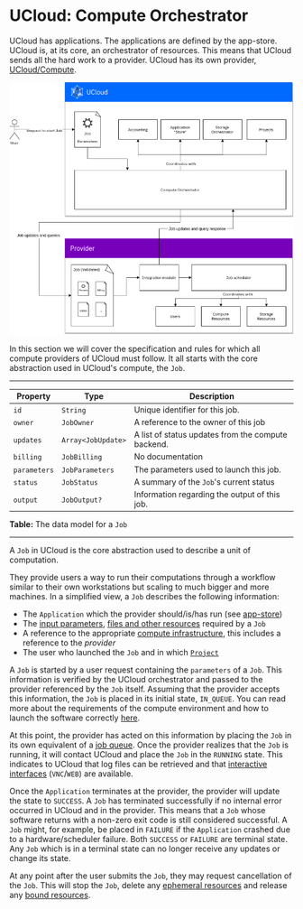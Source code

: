 # UCloud: Compute Orchestrator

UCloud has applications. The applications are defined by the app-store. UCloud is, at its core, an orchestrator of
resources. This means that UCloud sends all the hard work to a provider. UCloud has its own
provider, [UCloud/Compute](/backend/app-kubernetes-service/README.md).

![](/backend/app-orchestrator-service/wiki/overview.png)

In this section we will cover the specification and rules for which all compute providers of UCloud must follow. It all
starts with the core abstraction used in UCloud's compute, the `Job`.

---
<!-- typedoc:dk.sdu.cloud.app.orchestrator.api.Job:includeOwnDoc=false:includeProps=true-->
<!--<editor-fold desc="Generated documentation">-->
| Property | Type | Description |
|----------|------|-------------|
| `id` | `String` | Unique identifier for this job. |
| `owner` | `JobOwner` | A reference to the owner of this job |
| `updates` | `Array<JobUpdate>` | A list of status updates from the compute backend. |
| `billing` | `JobBilling` | No documentation |
| `parameters` | `JobParameters` | The parameters used to launch this job. |
| `status` | `JobStatus` | A summary of the `Job`'s current status |
| `output` | `JobOutput?` | Information regarding the output of this job. |


<!--</editor-fold>-->
<!-- /typedoc:dk.sdu.cloud.app.orchestrator.api.Job -->

__Table:__ The data model for a `Job`

---

<!-- typedoc:dk.sdu.cloud.app.orchestrator.api.Job-->
<!--<editor-fold desc="Generated documentation">-->
A `Job` in UCloud is the core abstraction used to describe a unit of computation.


They provide users a way to run their computations through a workflow similar to their own workstations but scaling to
much bigger and more machines. In a simplified view, a `Job` describes the following information:

- The `Application` which the provider should/is/has run (see [app-store](/backend/app-store-service/README.md))
- The [input parameters](/backend/app-orchestrator-service/wiki/parameters.md),
  [files and other resources](/backend/app-orchestrator-service/wiki/resources.md) required by a `Job`
- A reference to the appropriate [compute infrastructure](/backend/app-orchestrator-service/wiki/products.md), this
  includes a reference to the _provider_
- The user who launched the `Job` and in which [`Project`](/backend/project-service/README.md)

A `Job` is started by a user request containing the `parameters` of a `Job`. This information is verified by the UCloud
orchestrator and passed to the provider referenced by the `Job` itself. Assuming that the provider accepts this
information, the `Job` is placed in its initial state, `IN_QUEUE`. You can read more about the requirements of the
compute environment and how to launch the software
correctly [here](/backend/app-orchestrator-service/wiki/job_launch.md).

At this point, the provider has acted on this information by placing the `Job` in its own equivalent of
a [job queue](/backend/app-orchestrator-service/wiki/provider.md#job-scheduler). Once the provider realizes that
the `Job`
is running, it will contact UCloud and place the `Job` in the `RUNNING` state. This indicates to UCloud that log files
can be retrieved and that [interactive interfaces](/backend/app-orchestrator-service/wiki/interactive.md) (`VNC`/`WEB`)
are available.

Once the `Application` terminates at the provider, the provider will update the state to `SUCCESS`. A `Job` has
terminated successfully if no internal error occurred in UCloud and in the provider. This means that a `Job` whose
software returns with a non-zero exit code is still considered successful. A `Job` might, for example, be placed
in `FAILURE` if the `Application` crashed due to a hardware/scheduler failure. Both `SUCCESS` or `FAILURE` are terminal
state. Any `Job` which is in a terminal state can no longer receive any updates or change its state.

At any point after the user submits the `Job`, they may request cancellation of the `Job`. This will stop the `Job`,
delete any [ephemeral resources](/backend/app-orchestrator-service/wiki/job_launch.md#ephemeral-resources) and release
any [bound resources](/backend/app-orchestrator-service/wiki/parameters.md#resources).


<!--</editor-fold>-->
<!-- /typedoc:dk.sdu.cloud.app.orchestrator.api.Job -->
